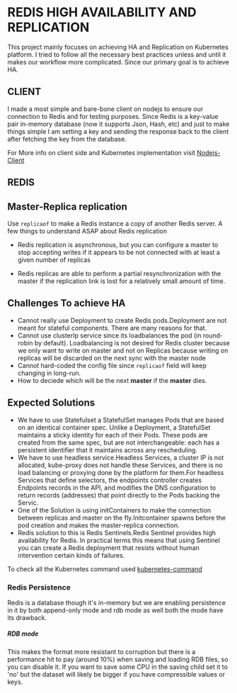 # REDIS HIGH AVAILABILITY AND REPLICATION

This project mainly focuses on achieving HA and Replication on Kubernetes platform. I tried to follow all the necessary best practices unless and until it makes our workflow more complicated. Since our primary goal is to achieve HA.


## CLIENT

I made a most simple and bare-bone client on nodejs to ensure our connection to Redis and for testing purposes. Since Redis is a key-value pair in-memory database (now it supports Json, Hash, etc) and just to make things simple I am setting a key and sending the response back to the client after fetching the key from the database.

For More info on client side and Kubernetes implementation visit [Nodejs-Client](https://github.com/sourikghosh/redisHA/tree/main/client)

## REDIS
## Master-Replica replication
Use ` replicaof ` to make a Redis instance a copy of another Redis server. A few things to understand ASAP about Redis replication

- Redis replication is asynchronous, but you can configure a master to stop accepting writes if it appears to be not connected with at least a given number of replicas

- Redis replicas are able to perform a partial resynchronization with the master if the replication link is lost for a relatively small amount of time.

## Challenges To achieve HA
- Cannot really use Deployment to create Redis pods.Deployment are not meant for stateful components. There are many reasons for that.
- Cannot use clusterIp service since its loadbalances the pod (in round-robin by default).
  Loadbalancing is not desired for Redis cluster because we only want to write on master and not on Replicas because writing on replicas will be discarded on the next sync with the master node
- Cannot hard-coded the config file since `replicaof` field will keep changing in long-run.
- How to deciede which will be the next **master** if the **master** dies.

## Expected Solutions
- We have to use Statefulset a StatefulSet manages Pods that are based on an identical container spec. Unlike a Deployment, a StatefulSet maintains a sticky identity for each of their Pods. These pods are created from the same spec, but are not interchangeable: each has a persistent identifier that it maintains across any rescheduling.
- We have to use headless service.Headless Services, a cluster IP is not allocated, kube-proxy does not handle these Services, and there is no load balancing or proxying done by the platform for them.For headless Services that define selectors, the endpoints controller creates Endpoints records in the API, and modifies the DNS configuration to return records (addresses) that point directly to the Pods backing the Servic.
- One of the Solution is using initContainers to make the connection between replicas and master on the fly.Initcontainer spawns before the pod creation and makes the master-replica connection.
- Redis solution to this is Redis Sentinels.Redis Sentinel provides high availability for Redis. In practical terms this means that using Sentinel you can create a Redis deployment that resists without human intervention certain kinds of failures.

To check all the Kubernetes command used [kubernetes-command](https://github.com/sourikghosh/redisHA/blob/main/kubernetes-command.md)

### Redis Persistence
Redis is a database though it's in-memory but we are enabling persistence in it by both append-only mode and rdb mode as well both the mode have its drawback.

##### RDB mode
This makes the format more resistant to corruption but there is a performance hit to pay (around 10%) when saving and loading RDB files, so you can disable it.
If you want to save some CPU in the saving child set it to 'no' but the dataset will likely be bigger if you have compressible values or keys.
